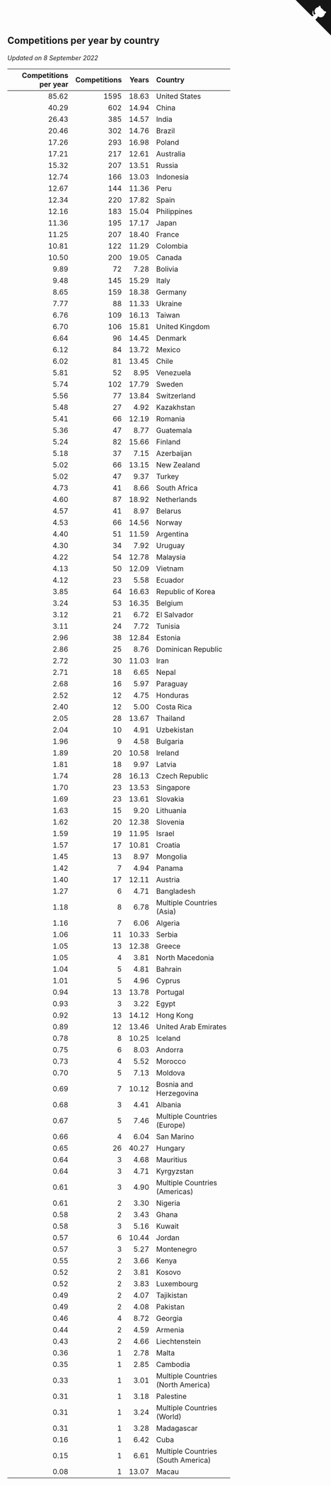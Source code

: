 ## Competitions per year by country

*Updated on  8 September 2022*

| Competitions per year | Competitions | Years | Country |
| ---: | ---: | ---: | :--- |
| 85.62 | 1595 | 18.63 | United States |
| 40.29 | 602 | 14.94 | China |
| 26.43 | 385 | 14.57 | India |
| 20.46 | 302 | 14.76 | Brazil |
| 17.26 | 293 | 16.98 | Poland |
| 17.21 | 217 | 12.61 | Australia |
| 15.32 | 207 | 13.51 | Russia |
| 12.74 | 166 | 13.03 | Indonesia |
| 12.67 | 144 | 11.36 | Peru |
| 12.34 | 220 | 17.82 | Spain |
| 12.16 | 183 | 15.04 | Philippines |
| 11.36 | 195 | 17.17 | Japan |
| 11.25 | 207 | 18.40 | France |
| 10.81 | 122 | 11.29 | Colombia |
| 10.50 | 200 | 19.05 | Canada |
| 9.89 | 72 | 7.28 | Bolivia |
| 9.48 | 145 | 15.29 | Italy |
| 8.65 | 159 | 18.38 | Germany |
| 7.77 | 88 | 11.33 | Ukraine |
| 6.76 | 109 | 16.13 | Taiwan |
| 6.70 | 106 | 15.81 | United Kingdom |
| 6.64 | 96 | 14.45 | Denmark |
| 6.12 | 84 | 13.72 | Mexico |
| 6.02 | 81 | 13.45 | Chile |
| 5.81 | 52 | 8.95 | Venezuela |
| 5.74 | 102 | 17.79 | Sweden |
| 5.56 | 77 | 13.84 | Switzerland |
| 5.48 | 27 | 4.92 | Kazakhstan |
| 5.41 | 66 | 12.19 | Romania |
| 5.36 | 47 | 8.77 | Guatemala |
| 5.24 | 82 | 15.66 | Finland |
| 5.18 | 37 | 7.15 | Azerbaijan |
| 5.02 | 66 | 13.15 | New Zealand |
| 5.02 | 47 | 9.37 | Turkey |
| 4.73 | 41 | 8.66 | South Africa |
| 4.60 | 87 | 18.92 | Netherlands |
| 4.57 | 41 | 8.97 | Belarus |
| 4.53 | 66 | 14.56 | Norway |
| 4.40 | 51 | 11.59 | Argentina |
| 4.30 | 34 | 7.92 | Uruguay |
| 4.22 | 54 | 12.78 | Malaysia |
| 4.13 | 50 | 12.09 | Vietnam |
| 4.12 | 23 | 5.58 | Ecuador |
| 3.85 | 64 | 16.63 | Republic of Korea |
| 3.24 | 53 | 16.35 | Belgium |
| 3.12 | 21 | 6.72 | El Salvador |
| 3.11 | 24 | 7.72 | Tunisia |
| 2.96 | 38 | 12.84 | Estonia |
| 2.86 | 25 | 8.76 | Dominican Republic |
| 2.72 | 30 | 11.03 | Iran |
| 2.71 | 18 | 6.65 | Nepal |
| 2.68 | 16 | 5.97 | Paraguay |
| 2.52 | 12 | 4.75 | Honduras |
| 2.40 | 12 | 5.00 | Costa Rica |
| 2.05 | 28 | 13.67 | Thailand |
| 2.04 | 10 | 4.91 | Uzbekistan |
| 1.96 | 9 | 4.58 | Bulgaria |
| 1.89 | 20 | 10.58 | Ireland |
| 1.81 | 18 | 9.97 | Latvia |
| 1.74 | 28 | 16.13 | Czech Republic |
| 1.70 | 23 | 13.53 | Singapore |
| 1.69 | 23 | 13.61 | Slovakia |
| 1.63 | 15 | 9.20 | Lithuania |
| 1.62 | 20 | 12.38 | Slovenia |
| 1.59 | 19 | 11.95 | Israel |
| 1.57 | 17 | 10.81 | Croatia |
| 1.45 | 13 | 8.97 | Mongolia |
| 1.42 | 7 | 4.94 | Panama |
| 1.40 | 17 | 12.11 | Austria |
| 1.27 | 6 | 4.71 | Bangladesh |
| 1.18 | 8 | 6.78 | Multiple Countries (Asia) |
| 1.16 | 7 | 6.06 | Algeria |
| 1.06 | 11 | 10.33 | Serbia |
| 1.05 | 13 | 12.38 | Greece |
| 1.05 | 4 | 3.81 | North Macedonia |
| 1.04 | 5 | 4.81 | Bahrain |
| 1.01 | 5 | 4.96 | Cyprus |
| 0.94 | 13 | 13.78 | Portugal |
| 0.93 | 3 | 3.22 | Egypt |
| 0.92 | 13 | 14.12 | Hong Kong |
| 0.89 | 12 | 13.46 | United Arab Emirates |
| 0.78 | 8 | 10.25 | Iceland |
| 0.75 | 6 | 8.03 | Andorra |
| 0.73 | 4 | 5.52 | Morocco |
| 0.70 | 5 | 7.13 | Moldova |
| 0.69 | 7 | 10.12 | Bosnia and Herzegovina |
| 0.68 | 3 | 4.41 | Albania |
| 0.67 | 5 | 7.46 | Multiple Countries (Europe) |
| 0.66 | 4 | 6.04 | San Marino |
| 0.65 | 26 | 40.27 | Hungary |
| 0.64 | 3 | 4.68 | Mauritius |
| 0.64 | 3 | 4.71 | Kyrgyzstan |
| 0.61 | 3 | 4.90 | Multiple Countries (Americas) |
| 0.61 | 2 | 3.30 | Nigeria |
| 0.58 | 2 | 3.43 | Ghana |
| 0.58 | 3 | 5.16 | Kuwait |
| 0.57 | 6 | 10.44 | Jordan |
| 0.57 | 3 | 5.27 | Montenegro |
| 0.55 | 2 | 3.66 | Kenya |
| 0.52 | 2 | 3.81 | Kosovo |
| 0.52 | 2 | 3.83 | Luxembourg |
| 0.49 | 2 | 4.07 | Tajikistan |
| 0.49 | 2 | 4.08 | Pakistan |
| 0.46 | 4 | 8.72 | Georgia |
| 0.44 | 2 | 4.59 | Armenia |
| 0.43 | 2 | 4.66 | Liechtenstein |
| 0.36 | 1 | 2.78 | Malta |
| 0.35 | 1 | 2.85 | Cambodia |
| 0.33 | 1 | 3.01 | Multiple Countries (North America) |
| 0.31 | 1 | 3.18 | Palestine |
| 0.31 | 1 | 3.24 | Multiple Countries (World) |
| 0.31 | 1 | 3.28 | Madagascar |
| 0.16 | 1 | 6.42 | Cuba |
| 0.15 | 1 | 6.61 | Multiple Countries (South America) |
| 0.08 | 1 | 13.07 | Macau |


<a href="https://github.com/jonatanklosko/wca_statistics" class="github-corner" aria-label="View source on Github"><svg width="80" height="80" viewBox="0 0 250 250" style="fill:#151513; color:#fff; position: absolute; top: 0; border: 0; right: 0;" aria-hidden="true"><path d="M0,0 L115,115 L130,115 L142,142 L250,250 L250,0 Z"></path><path d="M128.3,109.0 C113.8,99.7 119.0,89.6 119.0,89.6 C122.0,82.7 120.5,78.6 120.5,78.6 C119.2,72.0 123.4,76.3 123.4,76.3 C127.3,80.9 125.5,87.3 125.5,87.3 C122.9,97.6 130.6,101.9 134.4,103.2" fill="currentColor" style="transform-origin: 130px 106px;" class="octo-arm"></path><path d="M115.0,115.0 C114.9,115.1 118.7,116.5 119.8,115.4 L133.7,101.6 C136.9,99.2 139.9,98.4 142.2,98.6 C133.8,88.0 127.5,74.4 143.8,58.0 C148.5,53.4 154.0,51.2 159.7,51.0 C160.3,49.4 163.2,43.6 171.4,40.1 C171.4,40.1 176.1,42.5 178.8,56.2 C183.1,58.6 187.2,61.8 190.9,65.4 C194.5,69.0 197.7,73.2 200.1,77.6 C213.8,80.2 216.3,84.9 216.3,84.9 C212.7,93.1 206.9,96.0 205.4,96.6 C205.1,102.4 203.0,107.8 198.3,112.5 C181.9,128.9 168.3,122.5 157.7,114.1 C157.9,116.9 156.7,120.9 152.7,124.9 L141.0,136.5 C139.8,137.7 141.6,141.9 141.8,141.8 Z" fill="currentColor" class="octo-body"></path></svg></a><style>.github-corner:hover .octo-arm{animation:octocat-wave 560ms ease-in-out}@keyframes octocat-wave{0%,100%{transform:rotate(0)}20%,60%{transform:rotate(-25deg)}40%,80%{transform:rotate(10deg)}}@media (max-width:500px){.github-corner:hover .octo-arm{animation:none}.github-corner .octo-arm{animation:octocat-wave 560ms ease-in-out}}</style>
